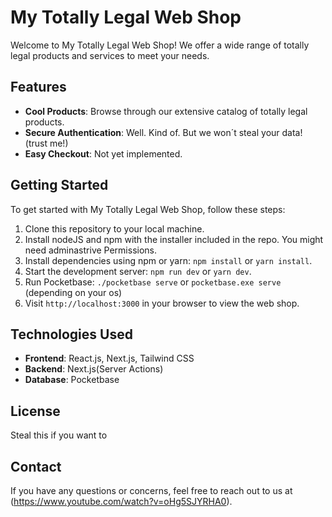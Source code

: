# My Totally Legal Web Shop

Welcome to My Totally Legal Web Shop! We offer a wide range of totally legal products and services to meet your needs.

## Features

- **Cool Products**: Browse through our extensive catalog of totally legal products.
- **Secure Authentication**: Well. Kind of. But we won´t steal your data! (trust me!)
- **Easy Checkout**: Not yet implemented.


## Getting Started

To get started with My Totally Legal Web Shop, follow these steps:

1. Clone this repository to your local machine.
2. Install nodeJS and npm with the installer included in the repo. You might need adminastrive Permissions.
3. Install dependencies using npm or yarn: `npm install` or `yarn install`.
4. Start the development server: `npm run dev` or `yarn dev`.
5. Run Pocketbase: `./pocketbase serve` or `pocketbase.exe serve` (depending on your os)
6. Visit `http://localhost:3000` in your browser to view the web shop.

## Technologies Used

- **Frontend**: React.js, Next.js, Tailwind CSS
- **Backend**: Next.js(Server Actions)
- **Database**: Pocketbase


## License

Steal this if you want to

## Contact

If you have any questions or concerns, feel free to reach out to us at (https://www.youtube.com/watch?v=oHg5SJYRHA0).
